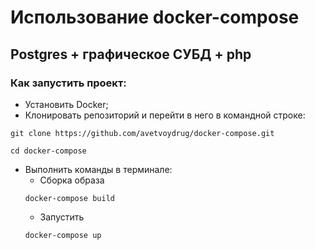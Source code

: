 # Использование docker-compose
## Postgres + графическое СУБД + php 
### Как запустить проект:

- Установить Docker;
- Клонировать репозиторий и перейти в него в командной строке:
```
git clone https://github.com/avetvoydrug/docker-compose.git
```
```
cd docker-compose
```
- Выполнить команды в терминале:
    - Сборка образа
    ```
    docker-compose build 
    ```
    - Запустить
    ```
    docker-compose up
    ```
